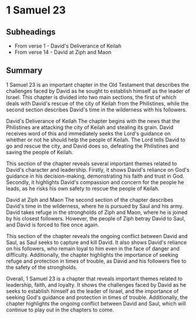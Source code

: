 # 1 Samuel 23

## Subheadings

* From verse 1 - David's Deliverance of Keilah
* From verse 14 - David at Ziph and Maon

## Summary

1 Samuel 23 is an important chapter in the Old Testament that describes the challenges faced by David as he sought to establish himself as the leader of Israel. This chapter is divided into two main sections, the first of which deals with David's rescue of the city of Keilah from the Philistines, while the second section describes David's time in the wilderness with his followers.

David's Deliverance of Keilah
The chapter begins with the news that the Philistines are attacking the city of Keilah and stealing its grain. David receives word of this and immediately seeks the Lord's guidance on whether or not he should help the people of Keilah. The Lord tells David to go and rescue the city, and David does so, defeating the Philistines and saving the people of Keilah.

This section of the chapter reveals several important themes related to David's character and leadership. Firstly, it shows David's reliance on God's guidance in his decision-making, demonstrating his faith and trust in God. Secondly, it highlights David's compassion and concern for the people he leads, as he risks his own safety to rescue the people of Keilah.

David at Ziph and Maon
The second section of the chapter describes David's time in the wilderness, where he is pursued by Saul and his army. David takes refuge in the strongholds of Ziph and Maon, where he is joined by his closest followers. However, the people of Ziph betray David to Saul, and David is forced to flee once again.

This section of the chapter reveals the ongoing conflict between David and Saul, as Saul seeks to capture and kill David. It also shows David's reliance on his followers, who remain loyal to him even in the face of danger and difficulty. Additionally, the chapter highlights the importance of seeking refuge and protection in times of trouble, as David and his followers flee to the safety of the strongholds.

Overall, 1 Samuel 23 is a chapter that reveals important themes related to leadership, faith, and loyalty. It shows the challenges faced by David as he seeks to establish himself as the leader of Israel, and the importance of seeking God's guidance and protection in times of trouble. Additionally, the chapter highlights the ongoing conflict between David and Saul, which will continue to play out in the chapters to come.